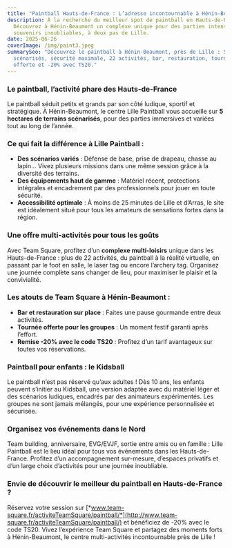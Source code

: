 ```yaml
---
title: "Paintball Hauts-de-France : L’adresse incontournable à Hénin-Beaumont"
description: À la recherche du meilleur spot de paintball en Hauts-de-France ?
  Découvrez à Hénin-Beaumont un complexe unique pour des parties intenses et des
  souvenirs inoubliables, à deux pas de Lille.
date: 2025-06-26
coverImage: /img/paint3.jpeg
summarySeo: "Découvrez le paintball à Hénin-Beaumont, près de Lille : 5 terrains
  scénarisés, sécurité maximale, 22 activités, bar, restauration, tournée
  offerte et -20% avec TS20."
---
```


### **Le paintball, l’activité phare des Hauts-de-France**

Le paintball séduit petits et grands par son côté ludique, sportif et stratégique. À Hénin-Beaumont, le centre Lille Paintball vous accueille sur **5 hectares de terrains scénarisés**, pour des parties immersives et variées tout au long de l’année.

### **Ce qui fait la différence à Lille Paintball :**

- **Des scénarios variés** : Défense de base, prise de drapeau, chasse au lapin… Vivez plusieurs missions dans une même session grâce à la diversité des terrains.
- **Des équipements haut de gamme** : Matériel récent, protections intégrales et encadrement par des professionnels pour jouer en toute sécurité.
- **Accessibilité optimale** : À moins de 25 minutes de Lille et d’Arras, le site est idéalement situé pour tous les amateurs de sensations fortes dans la région.

### **Une offre multi-activités pour tous les goûts**

Avec Team Square, profitez d’un **complexe multi-loisirs** unique dans les Hauts-de-France : plus de 22 activités, du paintball à la réalité virtuelle, en passant par le foot en salle, le laser tag ou encore l’archery tag. Organisez une journée complète sans changer de lieu, pour maximiser le plaisir et la convivialité.

### **Les atouts de Team Square à Hénin-Beaumont :**

- **Bar et restauration sur place** : Faites une pause gourmande entre deux activités.
- **Tournée offerte pour les groupes** : Un moment festif garanti après l’effort.
- **Remise -20% avec le code TS20** : Profitez d’un tarif avantageux sur toutes vos réservations.

### **Paintball pour enfants : le Kidsball**

Le paintball n’est pas réservé qu’aux adultes ! Dès 10 ans, les enfants peuvent s’initier au Kidsball, une version adaptée avec du matériel léger et des scénarios ludiques, encadrés par des animateurs expérimentés. Les groupes ne sont jamais mélangés, pour une expérience personnalisée et sécurisée.

### **Organisez vos événements dans le Nord**

Team building, anniversaire, EVG/EVJF, sortie entre amis ou en famille : Lille Paintball est le lieu idéal pour tous vos événements dans les Hauts-de-France. Profitez d’un accompagnement sur-mesure, d’espaces privatifs et d’un large choix d’activités pour une journée inoubliable.

### **Envie de découvrir le meilleur du paintball en Hauts-de-France ?**

Réservez votre session sur [*www.team-square.fr/activiteTeamSquare/paintball/*](http://www.team-square.fr/activiteTeamSquare/paintball/) et bénéficiez de -20% avec le code TS20. Vivez l’expérience Team Square et partagez des moments forts à Hénin-Beaumont, le centre multi-activités incontournable près de Lille !
